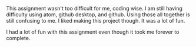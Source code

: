 <html>
<head>
<title>ReadMe</title>
<p>This assignment wasn't too difficult for me, coding wise. I am still having difficulty using atom, github desktop, and github. Using those all together is still confusing to me. I liked making this project though. It was a lot of fun.</p>
<p>I had a lot of fun with this assignment even though it took me forever to complete.</p>
</head>
</html>
